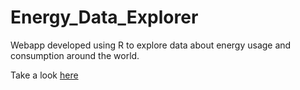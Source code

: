 # Energy_Data_Explorer
Webapp developed using R to explore data about energy usage and consumption around the world. 

<p> Take a look 
<a href= "https://rileysuomi.shinyapps.io/final_app/">here</p>
